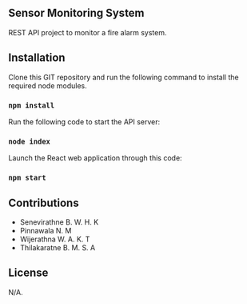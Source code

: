 ## Sensor Monitoring System

REST API project to monitor a fire alarm system. 

## Installation 

Clone this GIT repository and run the following command to install the required node modules. 

### `npm install`

Run the following code to start the API server: 

### `node index`

Launch the React web application through this code: 

### `npm start`

## Contributions 

- Senevirathne B. W. H. K 
- Pinnawala N. M
- Wijerathna W. A. K. T
- Thilakaratne B. M. S. A 

## License

N/A.

